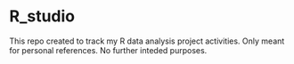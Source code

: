 # R_studio
This repo created to track my R data analysis project activities.
Only meant for personal references. No further inteded purposes.
